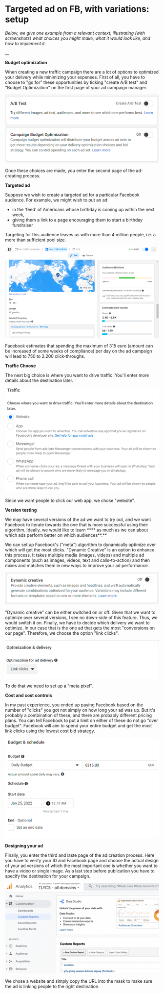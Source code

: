 # Targeted ad on FB, with variations: setup

_Below, we give one example from a relevant context, illustrating (with screenshots) what choices you might make, what it would look like, and how to implement it._

__

**Budget optimization**

When creating a new traffic campaign there are a lot of options to optimized your delivery while minimizing your expenses. First of all, you have to choose to "go for" these opportunities by ticking "create A/B test" and "Budget Optimization" on the first page of your ad campaign manager.

![](<../../.gitbook/assets/image (19).png>)

Once these choices are made, you enter the second page of the ad-creating process.

**Targeted ad**

Suppose we wish to create a targeted ad for a particular Facebook audience.  For example, we might wish to put an ad

* in the 'feed' of Americans whose birthday is coming up within the next week,
* giving them a link to a page encouraging them to start a birthday fundraiser

Targeting for this audience leaves us with more than 4 million people, i.e. a more than sufficient pool size.

![](<../../.gitbook/assets/image (16).png>)

Facebook estimates that spending the maximum of 315 euro (amount can be increased of some weeks of compliance) per day on the ad campaign will lead to 750 to 2.200 click-throughs.&#x20;



**Traffic Choose**

The next big choice is where you want to drive traffic. You'll enter more details about the destination later.

![](<../../.gitbook/assets/image (11).png>)



Since we want people to click our web app, we chose "website".

**Version testing**

We may have several versions of the ad we want to try out, and we want Facebook to iterate towards the one that is more successful using their algorithm. Ideally, we would like to learn **** as much as we can about which ads perform better on which audiences**.**&#x20;

We can set up Facebook's ("meta") algorithm to dynamically optimize over which will get the most clicks. "Dynamic Creative" is an option to enhance this process. It takes multiple media (images, videos) and multiple ad components (such as images, videos, text and calls-to-action) and then mixes and matches them in new ways to improve your ad performance.

![](<../../.gitbook/assets/image (15).png>)

"Dynamic creative" can be either switched on or off. Given that we want to optimize over several versions, I see no down-side of this feature. Thus, we would switch it on. Finally, we have to decide which delivery we want to optimize. In our case that is the one ad that gets the most "conversions on our page". Therefore, we choose the option "link clicks".

![](<../../.gitbook/assets/image (3).png>)

&#x20;To do that we need to set up a "meta pixel".

**Cost and cost controls**

In my past experience, you ended up paying Facebook based on the number of "clicks" you got not simply on how long your ad was up. But it's probably a combination of these, and there are probably different pricing plans. You can tell Facebook to put a limit on either of these do not go "over budget". Facebook will aim to spend your entire budget and get the most link clicks using the lowest cost bid strategy.&#x20;

![](<../../.gitbook/assets/image (20).png>)

**Designing your ad**

Finally, you enter the third and laste page of the ad creation process. Here you have to verify your ID and Facebook page and choose the actual design of your ad versions of which the most important one is whether you want to have a video or single image. As a last step before publication you have to specify the destination for your campaign.&#x20;

![](<../../.gitbook/assets/image (12).png>)

We chose a website and simply copy the URL into the mask to make sure the ad is linking people to the right destination.







